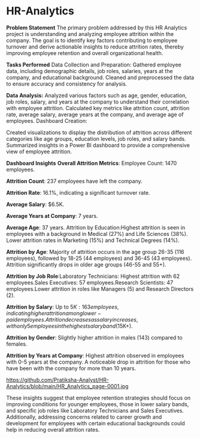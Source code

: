 # HR-Analytics

**Problem Statement**
The primary problem addressed by this HR Analytics project is understanding and analyzing employee attrition within the company. The goal is to identify key factors contributing to employee turnover and derive actionable insights to reduce attrition rates, thereby improving employee retention and overall organizational health.

**Tasks Performed**
Data Collection and Preparation:
Gathered employee data, including demographic details, job roles, salaries, years at the company, and educational background.
Cleaned and preprocessed the data to ensure accuracy and consistency for analysis.

**Data Analysis:**
Analyzed various factors such as age, gender, education, job roles, salary, and years at the company to understand their correlation with employee attrition.
Calculated key metrics like attrition count, attrition rate, average salary, average years at the company, and average age of employees.
Dashboard Creation:

Created visualizations to display the distribution of attrition across different categories like age groups, education levels, job roles, and salary bands.
Summarized insights in a Power BI dashboard to provide a comprehensive view of employee attrition.

**Dashboard Insights**
**Overall Attrition Metrics**: Employee Count: 1470 employees.


**Attrition Count**: 237 employees have left the company.


**Attrition Rate**: 16.1%, indicating a significant turnover rate.


**Average Salary**: $6.5K.


**Average Years at Company**: 7 years.


**Average Age**: 37 years.
Attrition by Education:Highest attrition is seen in employees with a background in Medical (27%) and Life Sciences (38%).
Lower attrition rates in Marketing (15%) and Technical Degrees (14%).


**Attrition by Age**: Majority of attrition occurs in the age group 26-35 (116 employees), followed by 18-25 (44 employees) and 36-45 (43 employees).
Attrition significantly drops in older age groups (46-55 and 55+).


**Attrition by Job Role**:Laboratory Technicians: Highest attrition with 62 employees.Sales Executives: 57 employees.Research Scientists: 47 employees.Lower attrition in roles like Managers (5) and Research Directors (2).


**Attrition by Salary**: Up to $5K: 163 employees, indicating higher attrition among lower-paid employees. Attrition decreases as salary increases, with only 5 employees in the highest salary band ($15K+).


**Attrition by Gender**: Slightly higher attrition in males (143) compared to females.


**Attrition by Years at Company**: Highest attrition observed in employees with 0-5 years at the company. A noticeable drop in attrition for those who have been with the company for more than 10 years.

https://github.com/Pratiksha-Analyst/HR-Analytics/blob/main/HR_Analytics_page-0001.jpg


These insights suggest that employee retention strategies should focus on improving conditions for younger employees, those in lower salary bands, and specific job roles like Laboratory Technicians and Sales Executives. Additionally, addressing concerns related to career growth and development for employees with certain educational backgrounds could help in reducing overall attrition rates.
